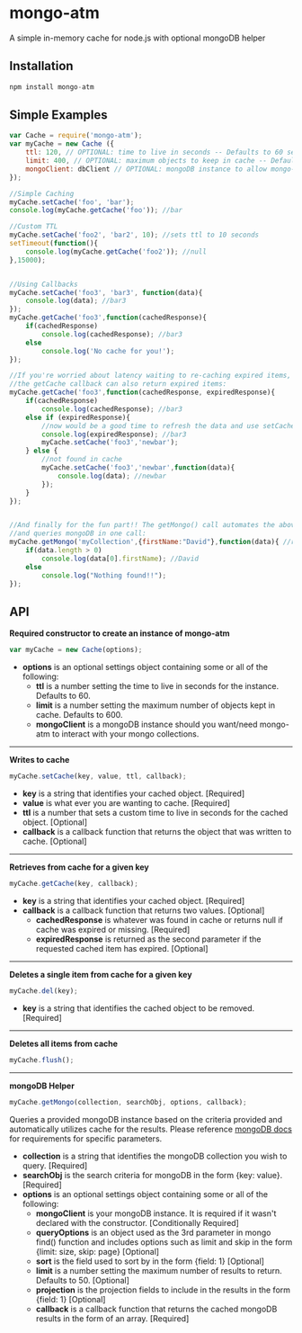 # mongo-atm

A simple in-memory cache for node.js with optional mongoDB helper

## Installation

```javascript
npm install mongo-atm
```

## Simple Examples

```javascript
var Cache = require('mongo-atm');
var myCache = new Cache ({
    ttl: 120, // OPTIONAL: time to live in seconds -- Defaults to 60 seconds.
    limit: 400, // OPTIONAL: maximum objects to keep in cache -- Defaults to 600.
    mongoClient: dbClient // OPTIONAL: mongoDB instance to allow mongo-atm to make calls to mongo. This can also be sent with the getMongo() call.
});

//Simple Caching
myCache.setCache('foo', 'bar');
console.log(myCache.getCache('foo')); //bar

//Custom TTL
myCache.setCache('foo2', 'bar2', 10); //sets ttl to 10 seconds
setTimeout(function(){
    console.log(myCache.getCache('foo2')); //null
},15000);


//Using Callbacks
myCache.setCache('foo3', 'bar3', function(data){
    console.log(data); //bar3
});
myCache.getCache('foo3',function(cachedResponse){
    if(cachedResponse)
        console.log(cachedResponse); //bar3
    else
        console.log('No cache for you!');
});

//If you're worried about latency waiting to re-caching expired items, 
//the getCache callback can also return expired items:
myCache.getCache('foo3',function(cachedResponse, expiredResponse){
    if(cachedResponse)
        console.log(cachedResponse); //bar3
    else if (expiredResponse){
        //now would be a good time to refresh the data and use setCache
        console.log(expiredResponse); //bar3
        myCache.setCache('foo3','newbar');
    } else {
        //not found in cache
        myCache.setCache('foo3','newbar',function(data){
            console.log(data); //newbar
        });
    }
});


//And finally for the fun part!! The getMongo() call automates the above function
//and queries mongoDB in one call:
myCache.getMongo('myCollection',{firstName:"David"},function(data){ //returns an array
    if(data.length > 0)
        console.log(data[0].firstName); //David
    else
        console.log("Nothing found!!");
});
```

## API

**Required constructor to create an instance of mongo-atm**

```javascript
var myCache = new Cache(options);
```

  * **options** is an optional settings object containing some or all of the following:
    * **ttl** is a number setting the time to live in seconds for the instance. Defaults to 60.
    * **limit** is a number setting the maximum number of objects kept in cache. Defaults to 600.
    * **mongoClient** is a mongoDB instance should you want/need mongo-atm to interact with your mongo collections.

- - -

**Writes to cache**

```javascript
myCache.setCache(key, value, ttl, callback);
```

  * **key** is a string that identifies your cached object. [Required]
  * **value** is what ever you are wanting to cache. [Required]
  * **ttl** is a number that sets a custom time to live in seconds for the cached object. [Optional]
  * **callback** is a callback function that returns the object that was written to cache. [Optional]

- - -

**Retrieves from cache for a given key**

```javascript
myCache.getCache(key, callback);
```

  * **key** is a string that identifies your cached object. [Required]
  * **callback** is a callback function that returns two values. [Optional]
    * **cachedResponse** is whatever was found in cache or returns null if cache was expired or missing. [Required]
    * **expiredResponse** is returned as the second parameter if the requested cached item has expired. [Optional]

- - -

**Deletes a single item from cache for a given key**

```javascript
myCache.del(key);
```

  * **key** is a string that identifies the cached object to be removed. [Required]

- - -

**Deletes all items from cache**

```javascript
myCache.flush();
```

- - -

**mongoDB Helper**

```javascript
myCache.getMongo(collection, searchObj, options, callback);
```

Queries a provided mongoDB instance based on the criteria provided and automatically utilizes cache for the results. Please reference [mongoDB docs](http://docs.mongodb.org/manual/reference/method/db.collection.find/) for requirements for specific parameters.

  * **collection** is a string that identifies the mongoDB collection you wish to query. [Required]
  * **searchObj** is the search criteria for mongoDB in the form {key: value}. [Required]
  * **options** is an optional settings object containing some or all of the following:
    * **mongoClient** is your mongoDB instance. It is required if it wasn't declared with the constructor. [Conditionally Required]
    * **queryOptions** is an object used as the 3rd parameter in mongo find() function and includes options such as limit and skip in the form {limit: size, skip: page} [Optional]
    * **sort** is the field used to sort by in the form {field: 1} [Optional]
    * **limit** is a number setting the maximum number of results to return. Defaults to 50. [Optional]
    * **projection** is the projection fields to include in the results in the form {field: 1} [Optional]
    * **callback** is a callback function that returns the cached mongoDB results in the form of an array. [Required]